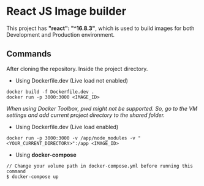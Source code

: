 # React JS Image builder

This project has **"react": "^16.8.3"**, which is used to build images for both Development and Production environment.

## Commands
After cloning the repository. Inside the project directory.

- Using Dockerfile.dev (Live load not enabled)
```
docker build -f Dockerfile.dev .
docker run -p 3000:3000 <IMAGE_ID>
```

*When using Docker Toolbox, pwd might not be supported. So, go to the VM settings and add current project directory to the shared folder.*
- Using Dockerfile.dev (Live load enabled)
```
docker run -p 3000:3000 -v /app/node_modules -v "<YOUR_CURRENT_DIRECTORY>":/app <IMAGE_ID>
```

- Using **docker-compose**
```
// Change your volume path in docker-compose.yml before running this command
$ docker-compose up
```